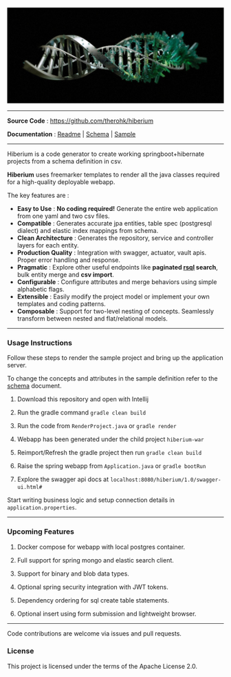 
![image](docs/images/readme-header.png)

---

**Source Code** : https://github.com/therohk/hiberium

**Documentation** : [Readme](README.md) | [Schema](SCHEMA.md) | [Sample](hiberium-gen/src/main/resources/hibernate-render.yaml)

---

Hiberium is a code generator to create working springboot+hibernate projects from a schema definition in csv.

**Hiberium** uses freemarker templates to render all the java classes required for a high-quality deployable webapp. 

The key features are :

* **Easy to Use** : **No coding required!** Generate the entire web application from one yaml and two csv files.
* **Compatible** : Generates accurate jpa entities, table spec (postgresql dialect) and elastic index mappings from schema.
* **Clean Architecture** : Generates the repository, service and controller layers for each entity.
* **Production Quality** : Integration with swagger, actuator, vault apis. Proper error handling and response.
* **Pragmatic** : Explore other useful endpoints like **paginated [rsql](RSQLEXP.md) search**, bulk entity merge and **csv import**.
* **Configurable** : Configure attributes and merge behaviors using simple alphabetic flags.
* **Extensible** : Easily modify the project model or implement your own templates and coding patterns.
* **Composable** : Support for two-level nesting of concepts. Seamlessly transform between nested and flat/relational models.

---

### Usage Instructions

Follow these steps to render the sample project and bring up the application server.

To change the concepts and attributes in the sample definition refer to the [schema](SCHEMA.md) document.

1. Download this repository and open with Intellij

2. Run the gradle command `gradle clean build`

3. Run the code from `RenderProject.java` or `gradle render`

4. Webapp has been generated under the child project `hiberium-war`

5. Reimport/Refresh the gradle project then run `gradle clean build`

6. Raise the spring webapp from `Application.java` or `gradle bootRun`

7. Explore the swagger api docs at `localhost:8080/hiberium/1.0/swagger-ui.html#`

Start writing business logic and setup connection details in `application.properties`.

---

### Upcoming Features

1. Docker compose for webapp with local postgres container.

2. Full support for spring mongo and elastic search client.

3. Support for binary and blob data types.

4. Optional spring security integration with JWT tokens.

5. Dependency ordering for sql create table statements.

6. Optional insert using form submission and lightweight browser.

---

Code contributions are welcome via issues and pull requests.

### License

This project is licensed under the terms of the Apache License 2.0.
